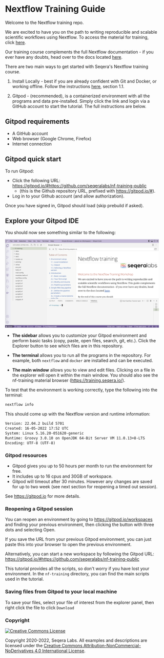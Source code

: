 # Nextflow Training Guide

Welcome to the Nextflow training repo.

We are excited to have you on the path to writing reproducible and scalable scientific workflows using Nextflow. To access the material for training, click [here](https://training.seqera.io).

Our training course complements the full Nextflow documentation - if you ever have any doubts, head over to the docs located [here](https://www.nextflow.io/docs/latest/).

There are two main ways to get started with Seqera's Nextflow training course.

1. Install Locally - best if you are already confident with Git and Docker, or working offline. Follow the instructions [here](https://training.seqera.io/#_local_installation), section 1.1.

2. Gitpod - (recommended), is a containerized environment with all the programs and data pre-installed. Simply click the link and login via a GitHub account to start the tutorial. The full instructions are below.

## Gitpod requirements

-   A GitHub account
-   Web browser (Google Chrome, Firefox)
-   Internet connection

## Gitpod quick start

To run Gitpod:

-   Click the following URL: <https://gitpod.io/#https://github.com/seqeralabs/nf-training-public>
    -   (this is the Github repository URL, prefixed with <https://gitpod.io/#>).
-   Log in to your Github account (and allow authorization).

Once you have signed in, Gitpod should load (skip prebuild if asked).

## Explore your Gitpod IDE

You should now see something similar to the following:

![Gitpod welcome screen](/docs/basic_training//img/gitpod.welcome.png)

-   **The sidebar** allows you to customize your Gitpod environment and perform basic tasks (copy, paste, open files, search, git, etc.). Click the Explorer button to see which files are in this repository.

-   **The terminal** allows you to run all the programs in the repository. For example, both `nextflow` and `docker` are installed and can be executed.

-   **The main window** allows you to view and edit files. Clicking on a file in the explorer will open it within the main window. You should also see the nf-training material browser (<https://training.seqera.io/>).

To test that the environment is working correctly, type the following into the terminal:

```bash
nextflow info
```

This should come up with the Nextflow version and runtime information:

```console
Version: 22.04.2 build 5701
Created: 16-05-2022 17:52 UTC
System: Linux 5.16.20-051620-generic
Runtime: Groovy 3.0.10 on OpenJDK 64-Bit Server VM 11.0.13+8-LTS
Encoding: UTF-8 (UTF-8)
```

### Gitpod resources

-   Gitpod gives you up to 50 hours per month to run the environment for free.
-   It includes up to 16 cpus and 30GB of workspace.
-   Gitpod will timeout after 30 minutes. However any changes are saved for up to two week (see next section for reopening a timed out session).

See <https://gitpod.io> for more details.

### Reopening a Gitpod session

You can reopen an environment by going to <https://gitpod.io/workspaces> and finding your previous environment, then clicking the button with three dots and selecting Open.

If you save the URL from your previous Gitpod environment, you can just paste this into your browser to open the previous environment.

Alternatively, you can start a new workspace by following the Gitpod URL:
<https://gitpod.io/#https://github.com/seqeralabs/nf-training-public>

This tutorial provides all the scripts, so don't worry if you have lost your environment. In the `nf-training` directory, you can find the main scripts used in the tutorial.

### Saving files from Gitpod to your local machine

To save your files, select your file of interest from the explorer panel, then right click the file to click `Download`

### Copyright

<a rel="license" href="http://creativecommons.org/licenses/by-nc-nd/4.0/"><img alt="Creative Commons License" style="border-width:0" src="https://i.creativecommons.org/l/by-nc-nd/4.0/88x31.png" /></a>

Copyright 2020-2022, Seqera Labs. All examples and descriptions are licensed under the <a rel="license" href="http://creativecommons.org/licenses/by-nc-nd/4.0/">Creative Commons Attribution-NonCommercial-NoDerivatives 4.0 International License</a>.
